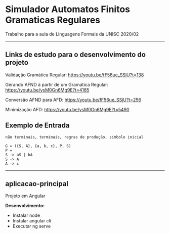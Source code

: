 # Simulador Automatos Finitos Gramaticas Regulares

Trabalho para a aula de Linguagens Formais da UNISC 2020/02

---

## Links de estudo para o desenvolvimento do projeto

Validação Gramática Regular: https://youtu.be/fF56ue_SSjU?t=138

Gerando AFND à partir de um Gramática Regular: https://youtu.be/ysM0Gn6Mg9E?t=4185

Conversão AFND para AFD: https://youtu.be/fF56ue_SSjU?t=256

Minimização AFD: https://youtu.be/ysM0Gn6Mg9E?t=5490

## Exemplo de Entrada
```
não terminais, terminais, regras de produção, símbolo inicial

G = ({S, A}, {a, b, c}, P, S)
P =
S -> aS | bA
S -> A
A -> c
```

---

## aplicacao-principal

Projeto em Angular

**Desenvolvimento:**

* Instalar node
* Instalar angular cli
* Executar ng serve